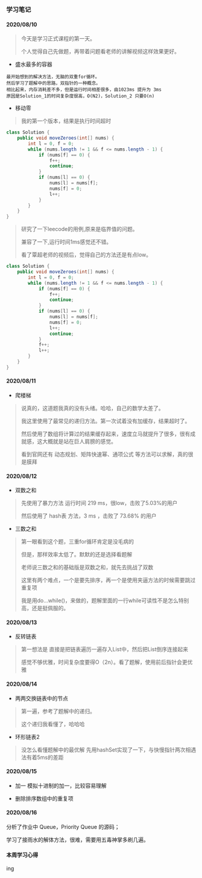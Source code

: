 ### 学习笔记
#### 2020/08/10

> 今天是学习正式课程的第一天。
>
> 个人觉得自己先做题，再带着问题看老师的讲解视频这样效果更好。
 
- 盛水最多的容器 
``` text
最开始想到的解决方法，无脑的双重for循环。
然后学习了题解中的思路，双指针的一种概念。
相比起来，内存消耗差不多，但是运行时间相差很多，由1023ms 提升为 3ms
原因是Solution_1的时间复杂度很高，O(N2)，Solution_2 只要O(n)
```

- 移动零

> 我的第一个版本，结果是执行时间超时

```java
class Solution {
    public void moveZeroes(int[] nums) {
        int l = 0, f = 0;
        while (nums.length != 1 && f <= nums.length - 1) {
            if (nums[f] == 0) {
                f++;
                continue;
            }
            if (nums[l] == 0) {
                nums[l] = nums[f];
                nums[f] = 0;
                l++;
            }
        }
    }
}
```

> 研究了一下leecode的用例,原来是临界值的问题。
>
> 兼容了一下,运行时间1ms感觉还不错。
>
> 看了覃超老师的视频后，觉得自己的方法还是有点low。
>

```java
class Solution {
    public void moveZeroes(int[] nums) {
        int l = 0, f = 0;
        while (nums.length != 1 && f <= nums.length - 1) {
            if (nums[f] == 0) {
                f++;
                continue;
            }
            if (nums[l] == 0) {
                nums[l] = nums[f];
                nums[f] = 0;
                l++;
                continue;
            }
            f++;
            l++;
        }
    }
}
```

#### 2020/08/11

- 爬楼梯
> 说真的，这道题我真的没有头绪。哈哈，自己的数学太差了。
>
> 我这里使用了最常见的递归方法。第一次试着没有加缓存，结果超时了。
>
> 然后使用了数组将计算过的结果缓存起来，速度立马就提升了很多，很有成就感，这大概就是站在巨人肩膀的感觉。
>
> 看到官网还有 动态规划、矩阵快速幂、通项公式 等方法可以求解，真的很是膜拜

#### 2020/08/12
- 双数之和
> 先使用了暴力方法 运行时间 219 ms，很low，击败了5.03%的用户
>
> 然后使用了 hash表 方法，3 ms ，击败了 73.68% 的用户
>

- 三数之和
> 第一眼看到这个题，三重for循环肯定是没毛病的
>
> 但是，那样效率太低了。默默的还是选择看题解
>
> 老师说三数之和的基础版是双数之和，就先去挑战了双数
>
> 这里有两个难点，一个是要先排序，再一个是使用夹逼方法的时候需要跳过重复项
>
> 我是用do...while()，来做的，题解里面的一行while可读性不是怎么特别高，还是挺佩服的。

#### 2020/08/13
- 反转链表
> 第一想法是 直接是把链表遍历一遍存入List中，然后把List倒序连接起来
>
> 感觉不够优雅，时间复杂度要得O（2n）。看了题解，使用前后指针会更优雅
>

#### 2020/08/14
- 两两交换链表中的节点
> 第一遍，参考了题解中的递归。
>
> 这个递归我看懂了，哈哈哈

- 环形链表2
> 没怎么看懂题解中的最优解
> 先用hashSet实现了一下，与快慢指针两次相遇法有着5ms的差距

#### 2020/08/15
- 加一 模拟十进制的加一，比较容易理解

- 删除排序数组中的重复项

#### 2020/08/16

分析了作业中 Queue，Priority Queue 的源码；

学习了接雨水的解体方法，很难，需要用五毒神掌多刷几遍。

#### 本周学习心得
ing




